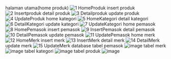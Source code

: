 halaman utama(home produk)
![1  HomeProduk](https://github.com/user-attachments/assets/ddd6af1e-f776-4bc8-93a4-5db93f521e31)
insert produk
![2  Insertproduk](https://github.com/user-attachments/assets/23e4ace9-bedb-436b-95b9-c1e256d4b8b1)
detail produk
![3  Detailproduk](https://github.com/user-attachments/assets/15043ee5-a97e-4f1a-a150-c94024061ea2)
update produk
![4  UpdateProduk](https://github.com/user-attachments/assets/09c451a6-b2d9-4641-8054-74a7ad082fcf)
home kategori
![5  HomeKategori](https://github.com/user-attachments/assets/ef0ce4a2-ea09-4240-aaea-e4b620c0dafa)
detail kategori
![6  DetailKategori](https://github.com/user-attachments/assets/f2fb7310-adbe-4f6f-87ab-cb776d2ad7c1)
update kategori
![7  UpdateKategori](https://github.com/user-attachments/assets/8384fe0a-3cff-4e59-bb62-4e7a7fb464ec)
home pemasok
![8  HomePemasok](https://github.com/user-attachments/assets/93b944b1-a37d-40df-b937-6bcbb09977da)
insert pemasok
![9  InsertPemasok](https://github.com/user-attachments/assets/fd4441ca-8688-4210-a419-6559259d1409)
detail pemasok
![10  DetailPemasok](https://github.com/user-attachments/assets/deafe722-4e7d-47fd-b51e-a11013680632)
update pemasok
![11  UpdatePemasok](https://github.com/user-attachments/assets/29c66db4-4236-4d52-b86a-17cd23e8e27f)
home merk
![12  HomeMerk](https://github.com/user-attachments/assets/86d0fad5-1781-46df-b753-7eb4a9bc45c0)
insert merk
![13  InsertMerk](https://github.com/user-attachments/assets/cef5f55a-e815-415e-8206-11bd496b12d5)
detail merk
![14  DetailMerk](https://github.com/user-attachments/assets/f0659856-1ac8-40ab-9d8a-7ba9da737855)
update merk
![15  UpdateMerk](https://github.com/user-attachments/assets/e48d7396-fb14-4416-b178-49c3862d6899)
database
tabel pemasok
![image](https://github.com/user-attachments/assets/ca77d0b3-c470-4e34-8bda-f2e1eb6109c8)
tabel merk
![image](https://github.com/user-attachments/assets/6223705b-1da8-49d4-9fb1-e9d581cd4556)
tabel kategori
![image](https://github.com/user-attachments/assets/f6fdf886-1deb-467c-8dd6-07a9782b0586)
tabel produk
![image](https://github.com/user-attachments/assets/c88ae9d2-af39-4464-9b0e-1a7b97c3941d)
